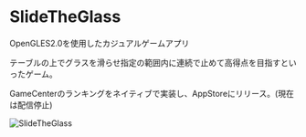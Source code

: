 # SlideTheGlass

OpenGLES2.0を使用したカジュアルゲームアプリ

テーブルの上でグラスを滑らせ指定の範囲内に連続で止めて高得点を目指すといったゲーム。

GameCenterのランキングをネイティブで実装し、AppStoreにリリース。(現在は配信停止)

![SlideTheGlass](https://user-images.githubusercontent.com/22487673/185784387-0cc3f9c0-7218-478c-829d-2ed478ac7224.PNG)

